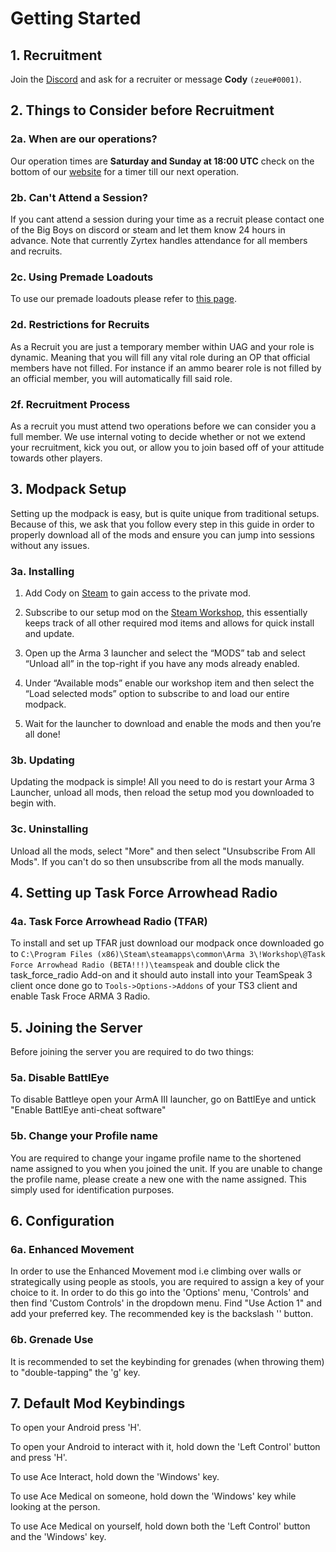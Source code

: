 # Getting Started

## 1. Recruitment

Join the [Discord](https://uagpmc.com/discord) and ask for a recruiter or message **Cody** `(zeue#0001)`.

## 2. Things to Consider before Recruitment

### 2a. When are our operations?

Our operation times are **Saturday and Sunday at 18:00 UTC** check on the bottom of our [website](https://uagpmc.com/) for a timer till our next operation.

### 2b. Can't Attend a Session?

If you cant attend a session during your time as a recruit please contact one of the Big Boys on discord or steam and let them know 24 hours in advance. Note that currently Zyrtex handles attendance for all members and recruits.

### 2c. Using Premade Loadouts

To use our premade loadouts please refer to [this page](https://armapmc.com/api/get-loadouts/).

### 2d. Restrictions for Recruits

As a Recruit you are just a temporary member within UAG and your role is dynamic. Meaning that you will fill any vital role during an OP that official members have not filled. For instance if an ammo bearer role is not filled by an official member, you will automatically fill said role.

### 2f. Recruitment Process

As a recruit you must attend two operations before we can consider you a full member. We use internal voting to decide whether or not we extend your recruitment, kick you out, or allow you to join based off of your attitude towards other players.

## 3. Modpack Setup

Setting up the modpack is easy, but is quite unique from traditional setups. Because of this, we ask that you follow every step in this guide in order to properly download all of the mods and ensure you can jump into sessions without any issues.

### 3a. Installing

1. Add Cody on [Steam](https://steamcommunity.com/id/codyburton/) to gain access to the private mod.

2. Subscribe to our setup mod on the [Steam Workshop](https://steamcommunity.com/sharedfiles/filedetails/?id=1092924095), this essentially keeps track of all other required mod items and allows for quick install and update.

3. Open up the Arma 3 launcher and select the “MODS” tab and select “Unload all” in the top-right if you have any mods already enabled.

4. Under “Available mods” enable our workshop item and then select the “Load selected mods” option to subscribe to and load our entire modpack.

5. Wait for the launcher to download and enable the mods and then you’re all done!

### 3b. Updating

Updating the modpack is simple! All you need to do is restart your Arma 3 Launcher, unload all mods, then reload the setup mod you downloaded to begin with.

### 3c. Uninstalling

Unload all the mods, select "More" and then select "Unsubscribe From All Mods". If you can't do so then unsubscribe from all the mods manually.

## 4. Setting up Task Force Arrowhead Radio

### 4a. Task Force Arrowhead Radio (TFAR)

To install and set up TFAR just download our modpack once downloaded go to `C:\Program Files (x86)\Steam\steamapps\common\Arma 3\!Workshop\@Task Force Arrowhead Radio (BETA!!!)\teamspeak` and double click the task_force_radio Add-on and it should auto install into your TeamSpeak 3 client once done go to `Tools->Options->Addons` of your TS3 client and enable Task Froce ARMA 3 Radio.

<!--### 3b. Advanced Combat Radio Environment 2 (ACRE2)

Installing and setting up ACRE2 is easy when we use ACRE2 it is automatically installed in our modpack and once you launch the game it will automatically set up in your TeamSpeak 3 client just enable it in Tools-> Options-> Addons of your TS3 client.
-->

## 5. Joining the Server

Before joining the server you are required to do two things:

### 5a. Disable BattlEye

To disable Battleye open your ArmA III launcher, go on BattlEye and untick "Enable BattlEye anti-cheat software"

### 5b. Change your Profile name

You are required to change your ingame profile name to the shortened name assigned to you when you joined the unit. If you are unable to change the profile name, please create a new one with the name assigned. This simply used for identification purposes.

## 6. Configuration

### 6a. Enhanced Movement

In order to use the Enhanced Movement mod i.e climbing over walls or strategically using people as stools, you are required to assign a key of your choice to it. In order to do this go into the 'Options' menu, 'Controls' and then find 'Custom Controls' in the dropdown menu. Find "Use Action 1" and add your preferred key. The recommended key is the backslash '\' button.

### 6b. Grenade Use

It is recommended to set the keybinding for grenades (when throwing them) to "double-tapping" the 'g' key.

## 7. Default Mod Keybindings

To open your Android press 'H'.

To open your Android to interact with it, hold down the 'Left Control' button and press 'H'.

To use Ace Interact, hold down the 'Windows' key.

To use Ace Medical on someone, hold down the 'Windows' key while looking at the person.

To use Ace Medical on yourself, hold down both the 'Left Control' button and the 'Windows' key.

